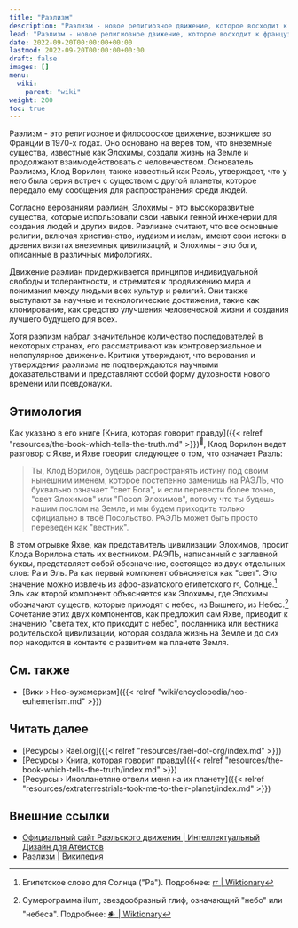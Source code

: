 ```yaml
---
title: "Раэлизм"
description: "Раэлизм - новое религиозное движение, которое восходит к французу Клоду Ворилону, который, по его словам, встретился с представителем внеземной цивилизации по имени Яхве в 1973 году и последующие годы. Он постепенно принял имя Раэль и записал диалоги, происходившие во время всех встреч, в ряде книг, которые сегодня может прочитать каждый. Предпосылкой веры раэлиан является то, что большинство религий свидетельствуют о деятельности богоподобной высокоразвитой внеземной цивилизации, которая трансформировала Землю примерно 25 000 лет назад и последовательно синтетически создала жизнь на Земле, как описано в Библейском Бытии и других мифах о творении."
lead: "Раэлизм - новое религиозное движение, которое восходит к французу Клоду Ворилону, который, по его словам, встретился с представителем внеземной цивилизации по имени Яхве в 1973 году и последующие годы. Он постепенно принял имя Раэль и записал диалоги, происходившие во время всех встреч, в ряде книг, которые сегодня может прочитать каждый. Предпосылкой веры раэлиан является то, что большинство религий свидетельствуют о деятельности богоподобной высокоразвитой внеземной цивилизации, которая трансформировала Землю примерно 25 000 лет назад и последовательно синтетически создала жизнь на Земле, как описано в Библейском Бытии и других мифах о творении."
date: 2022-09-20T00:00:00+00:00
lastmod: 2022-09-20T00:00:00+00:00
draft: false
images: []
menu:
  wiki:
    parent: "wiki"
weight: 200
toc: true
---
```


Раэлизм - это религиозное и философское движение, возникшее во Франции в 1970-х годах. Оно основано на верев том, что внеземные существа, известные как Элохимы, создали жизнь на Земле и продолжают взаимодействовать с человечеством. Основатель Раэлизма, Клод Ворилон, также известный как Раэль, утверждает, что у него была серия встреч с существом с другой планеты, которое передало ему сообщения для распространения среди людей.

Согласно верованиям раэлиан, Элохимы - это высокоразвитые существа, которые использовали свои навыки генной инженерии для создания людей и других видов. Раэлиане считают, что все основные религии, включая христианство, иудаизм и ислам, имеют свои истоки в древних визитах внеземных цивилизаций, и Элохимы - это боги, описанные в различных мифологиях.

Движение раэлиан придерживается принципов индивидуальной свободы и толерантности, и стремится к продвижению мира и понимания между людьми всех культур и религий. Они также выступают за научные и технологические достижения, такие как клонирование, как средство улучшения человеческой жизни и создания лучшего будущего для всех.

Хотя раэлизм набрал значительное количество последователей в некоторых странах, его рассматривают как контроверзиальное и непопулярное движение. Критики утверждают, что верования и утверждения раэлизма не подтверждаются научными доказательствами и представляют собой форму духовности нового времени или псевдонауки.

## Этимология

Как указано в его книге [Книга, которая говорит правду]({{< relref "resources/the-book-which-tells-the-truth.md" >}})<sup>📖</sup>, Клод Ворилон ведет разговор с Яхве, и Яхве говорит следующее о том, что означает Раэль:

> Ты, Клод Ворилон, будешь распространять истину под своим нынешним именем, которое постепенно заменишь на РАЭЛЬ, что буквально означает "свет Бога", и если перевести более точно, "свет Элохимов" или "Посол Элохимов", потому что ты будешь нашим послом на Земле, и мы будем приходить только официально в твоё Посольство. РАЭЛЬ может быть просто переведен как "вестник".

В этом отрывке Яхве, как представитель цивилизации Элохимов, просит Клода Ворилона стать их вестником. РАЭЛЬ, написанный с заглавной буквы, представляет собой обозначение, состоящее из двух отдельных слов: Ра и Эль. Ра как первый компонент объясняется как "свет". Это значение можно извлечь из афро-азиатского египетского rꜥ, Солнце.[^1] Эль как второй компонент объясняется как Элохимы, где Элохимы обозначают существ, которые приходят с небес, из Вышнего, из Небес.[^2] Сочетание этих двух компонентов, как предложил сам Яхве, приводит к значению "света тех, кто приходит с небес", посланника или вестника родительской цивилизации, которая создала жизнь на Земле и до сих пор находится в контакте с развитием на планете Земля.

[^1]: Египетское слово для Солнца ("Ра"). Подробнее: [rꜥ | Wiktionary](https://en.wiktionary.org/wiki/r%EA%9C%A5)
[^2]: Сумерограмма ilum, звездообразный глиф, означающий "небо" или "небеса". Подробнее: [𒀭 | Wiktionary](https://en.wiktionary.org/wiki/%F0%92%80%AD)

## См. также

- [Вики › Нео-эухемеризм]({{< relref "wiki/encyclopedia/neo-euhemerism.md" >}})

## Читать далее

- [Ресурсы › Rael.org]({{< relref "resources/rael-dot-org/index.md" >}})
- [Ресурсы › Книга, которая говорит правду]({{< relref "resources/the-book-which-tells-the-truth/index.md" >}})
- [Ресурсы › Инопланетяне отвели меня на их планету]({{< relref "resources/extraterrestrials-took-me-to-their-planet/index.md" >}})

## Внешние ссылки

- [Официальный сайт Раэльского движения | Интеллектуальный Дизайн для Атеистов](https://rael.org/)
- [Раэлизм | Википедия](https://ru.wikipedia.org/wiki/Раэлизм)
